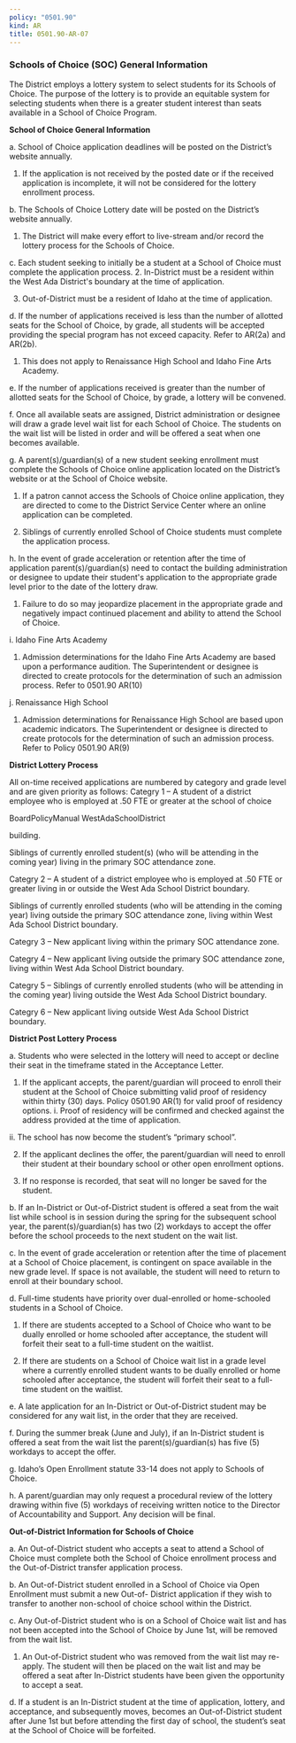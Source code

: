 ```yaml
---
policy: "0501.90"
kind: AR
title: 0501.90-AR-07
---
```


### Schools of Choice (SOC) General Information

The District employs a lottery system to select students for its Schools of Choice. The purpose of the lottery is to
provide an equitable system for selecting students when there is a greater student interest than seats available in a
School of Choice Program.

**School of Choice General Information**


a. School of Choice application deadlines will be posted on the District’s website annually.
1. If the application is not received by the posted date or if the received application is incomplete, it will
not be considered for the lottery enrollment process.


b. The Schools of Choice Lottery date will be posted on the District’s website annually.
1. The District will make every effort to live-stream and/or record the lottery process for the Schools of
Choice.


c. Each student seeking to initially be a student at a School of Choice must complete the application process.
2. In-District must be a resident within the West Ada District's boundary at the time of application.


3. Out-of-District must be a resident of Idaho at the time of application.


d. If the number of applications received is less than the number of allotted seats for the School of Choice, by
grade, all students will be accepted providing the special program has not exceed capacity. Refer to AR(2a) and
AR(2b).
1. This does not apply to Renaissance High School and Idaho Fine Arts Academy.


e. If the number of applications received is greater than the number of allotted seats for the School of Choice, by
grade, a lottery will be convened.


f. Once all available seats are assigned, District administration or designee will draw a grade level wait list for
each School of Choice. The students on the wait list will be listed in order and will be offered a seat when one
becomes available.


g. A parent(s)/guardian(s) of a new student seeking enrollment must complete the Schools of Choice online
application located on the District’s website or at the School of Choice website.
1. If a patron cannot access the Schools of Choice online application, they are directed to come to
the District Service Center where an online application can be completed.


2. Siblings of currently enrolled School of Choice students must complete the application process.


h. In the event of grade acceleration or retention after the time of application parent(s)/guardian(s) need to
contact the building administration or designee to update their student's application to the appropriate grade
level prior to the date of the lottery draw.
1. Failure to do so may jeopardize placement in the appropriate grade and negatively impact continued
placement and ability to attend the School of Choice.


i. Idaho Fine Arts Academy
1. Admission determinations for the Idaho Fine Arts Academy are based upon a performance audition. The
Superintendent or designee is directed to create protocols for the determination of such an admission
process. Refer to 0501.90 AR(10)


j. Renaissance High School
1. Admission determinations for Renaissance High School are based upon academic indicators. The
Superintendent or designee is directed to create protocols for the determination of such an admission
process. Refer to Policy 0501.90 AR(9)

**District Lottery Process**


All on-time received applications are numbered by category and grade level and are given priority as follows:
Categry 1 –
A student of a district employee who is employed at .50 FTE or greater at the school of choice


BoardPolicyManual
WestAdaSchoolDistrict



building.


Siblings of currently enrolled student(s) (who will be attending in the coming year) living in the
primary SOC attendance zone.


Categry 2 –
A student of a district employee who is employed at .50 FTE or greater living in or outside the
West Ada School District boundary.


Siblings of currently enrolled students (who will be attending in the coming year) living outside the
primary SOC attendance zone, living within West Ada School District boundary.


Categry 3 –
New applicant living within the primary SOC attendance zone.


Categry 4 –
New applicant living outside the primary SOC attendance zone, living within West Ada School
District boundary.


Categry 5 –
Siblings of currently enrolled students (who will be attending in the coming year) living outside the
West Ada School District boundary.


Categry 6 –
New applicant living outside West Ada School District boundary.

**District Post Lottery Process**


a. Students who were selected in the lottery will need to accept or decline their seat in the timeframe stated in
the Acceptance Letter.
1. If the applicant accepts, the parent/guardian will proceed to enroll their student at the School of Choice
submitting valid proof of residency within thirty (30) days. Policy 0501.90 AR(1) for valid proof of
residency options.
i. Proof of residency will be confirmed and checked against the address provided at the time of
application.


ii. The school has now become the student’s “primary school”.


2. If the applicant declines the offer, the parent/guardian will need to enroll their student at their boundary
school or other open enrollment options.


3. If no response is recorded, that seat will no longer be saved for the student.


b. If an In-District or Out-of-District student is offered a seat from the wait list while school is in session during
the spring for the subsequent school year, the parent(s)/guardian(s) has two (2) workdays to accept the offer
before the school proceeds to the next student on the wait list.


c. In the event of grade acceleration or retention after the time of placement at a School of Choice placement, is
contingent on space available in the new grade level. If space is not available, the student will need to return to
enroll at their boundary school.


d. Full-time students have priority over dual-enrolled or home-schooled students in a School of Choice.
1. If there are students accepted to a School of Choice who want to be dually enrolled or home schooled
after acceptance, the student will forfeit their seat to a full-time student on the waitlist.


2. If there are students on a School of Choice wait list in a grade level where a currently enrolled student
wants to be dually enrolled or home schooled after acceptance, the student will forfeit their seat to a
full-time student on the waitlist.


e. A late application for an In-District or Out-of-District student may be considered for any wait list, in the order
that they are received.


f. During the summer break (June and July), if an In-District student is offered a seat from the wait list the
parent(s)/guardian(s) has five (5) workdays to accept the offer.


g. Idaho’s Open Enrollment statute 33-14 does not apply to Schools of Choice.


h. A parent/guardian may only request a procedural review of the lottery drawing within five (5) workdays of
receiving written notice to the Director of Accountability and Support. Any decision will be final.


**Out-of-District Information for Schools of Choice**


a. An Out-of-District student who accepts a seat to attend a School of Choice must complete both the School of
Choice enrollment process and the Out-of-District transfer application process.


b. An Out-of-District student enrolled in a School of Choice via Open Enrollment must submit a new Out-of-
District application if they wish to transfer to another non-school of choice school within the District.


c. Any Out-of-District student who is on a School of Choice wait list and has not been accepted into the School
of Choice by June 1st, will be removed from the wait list.
1. An Out-of-District student who was removed from the wait list may re-apply. The student will then be
placed on the wait list and may be offered a seat after In-District students have been given the
opportunity to accept a seat.


d. If a student is an In-District student at the time of application, lottery, and acceptance, and subsequently
moves, becomes an Out-of-District student after June 1st but before attending the first day of school, the
student’s seat at the School of Choice will be forfeited.
